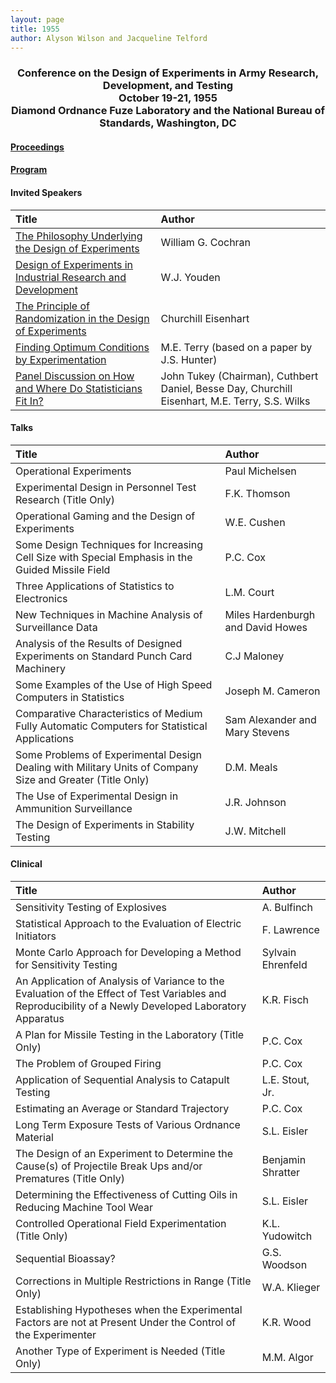 ```yaml
---
layout: page
title: 1955
author: Alyson Wilson and Jacqueline Telford
---
```

<div align="center"><h3>Conference on the Design of Experiments in Army Research, Development, and Testing<br>
October 19-21, 1955<br>
Diamond Ordnance Fuze Laboratory and the National Bureau of Standards, Washington, DC</h3></div>


#### [Proceedings](https://alysongwilson.github.io/ACAS/DOE1/DOE01.pdf)

#### [Program](https://alysongwilson.github.io/ACAS/DOE1/DOE01.pdf#page=12)


#### Invited Speakers

| Title | Author |
| :--- | :--- |
| [The Philosophy Underlying the Design of Experiments](https://alysongwilson.github.io/ACAS/DOE1/DOE01.pdf#page=17) | William G. Cochran |
| [Design of Experiments in Industrial Research and Development](https://alysongwilson.github.io/ACAS/DOE1/DOE01.pdf#page=25) | W.J. Youden |
| [The Principle of Randomization in the Design of Experiments](https://alysongwilson.github.io/ACAS/DOE1/DOE01.pdf#page=31) | Churchill Eisenhart |
| [Finding Optimum Conditions by Experimentation](https://alysongwilson.github.io/ACAS/DOE1/DOE01.pdf#page=33) | M.E. Terry (based on a paper by J.S. Hunter) |
| [Panel Discussion on How and Where Do Statisticians Fit In?](https://alysongwilson.github.io/ACAS/DOE1/DOE01.pdf#page=224) | John Tukey (Chairman), Cuthbert Daniel, Besse Day, Churchill Eisenhart, M.E. Terry, S.S. Wilks |


#### Talks

| Title | Author |
| :--- | :--- |
| Operational Experiments | Paul Michelsen |
| Experimental Design in Personnel Test Research (Title Only) | F.K. Thomson |
| Operational Gaming and the Design of Experiments | W.E. Cushen |
| Some Design Techniques for Increasing Cell Size with Special Emphasis in the Guided Missile Field | P.C. Cox |
| Three Applications of Statistics to Electronics | L.M. Court |
| New Techniques in Machine Analysis of Surveillance Data | Miles Hardenburgh and David Howes |
| Analysis of the Results of Designed Experiments on Standard Punch Card Machinery | C.J Maloney |
| Some Examples of the Use of High Speed Computers in Statistics | Joseph M. Cameron |
| Comparative Characteristics of Medium Fully Automatic Computers for Statistical Applications | Sam Alexander and Mary Stevens |
| Some Problems of Experimental Design Dealing with Military Units of Company Size and Greater (Title Only) | D.M. Meals |
| The Use of Experimental Design in Ammunition Surveillance | J.R. Johnson |
| The Design of Experiments in Stability Testing | J.W. Mitchell |


#### Clinical

| Title | Author |
| :--- | :--- |
| Sensitivity Testing of Explosives | A. Bulfinch |
| Statistical Approach to the Evaluation of Electric Initiators | F. Lawrence |
| Monte Carlo Approach for Developing a Method for Sensitivity Testing | Sylvain Ehrenfeld |
| An Application of Analysis of Variance to the Evaluation of the Effect of Test Variables and Reproducibility of a Newly Developed Laboratory Apparatus | K.R. Fisch |
| A Plan for Missile Testing in the Laboratory (Title Only) | P.C. Cox |
| The Problem of Grouped Firing | P.C. Cox |
| Application of Sequential Analysis to Catapult Testing | L.E. Stout, Jr. |
| Estimating an Average or Standard Trajectory | P.C. Cox |
| Long Term Exposure Tests of Various Ordnance Material | S.L. Eisler |
| The Design of an Experiment to Determine the Cause(s) of Projectile Break Ups and/or Prematures (Title Only) | Benjamin Shratter |
| Determining the Effectiveness of Cutting Oils in Reducing Machine Tool Wear | S.L. Eisler |
| Controlled Operational Field Experimentation (Title Only) | K.L. Yudowitch |
| Sequential Bioassay? | G.S. Woodson |
| Corrections in Multiple Restrictions in Range (Title Only) | W.A. Klieger |
| Establishing Hypotheses when the Experimental Factors are not at Present Under the Control of the Experimenter | K.R. Wood |
| Another Type of Experiment is Needed (Title Only) | M.M. Algor |
